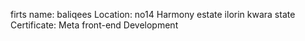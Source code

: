 firts name: baliqees
Location: no14 Harmony estate ilorin kwara state
Certificate: Meta front-end Development